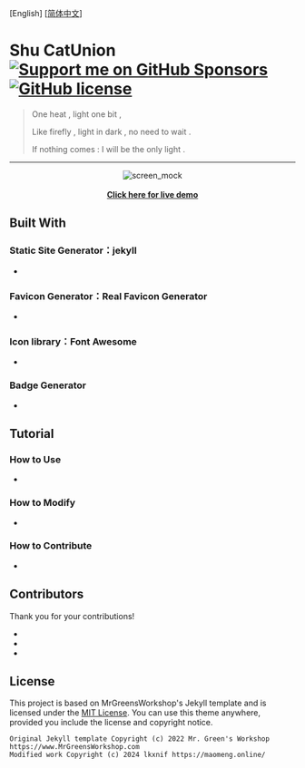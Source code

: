[English] [[简体中文](https://github.com/lkxnif/SHU-maomeng?tab=readme-ov-file#readme)]

# Shu CatUnion  [<img src="https://shields.io/badge/Github%20Sponsors-Support%20us-blue?logo=GitHub+Sponsors" alt="Support me on GitHub Sponsors" data-no-image-viewer>](https://github.com/sponsors/ "Support me on GitHub Sponsors") [<img src="https://img.shields.io/github/license/MrGreensWorkshop/MrGreen-JekyllTheme" alt="GitHub license" data-no-image-viewer>](https://github.com/lkxnif/SHU-maomeng/blob/main/LICENSE.txt)


> One heat , light one bit , 
>
> Like firefly , light in dark , no need to wait . 
>
> If nothing comes : I will be the only light .

---

<!-- readme -->

<div align="center">
  <img src="https://jekyll-theme-mrgreen-demo.mrgreensworkshop.com/assets/img/posts/mock1.jpg" max-height="500" alt="screen_mock">
  <br><br>
  <a href="https://lkxnif.github.io/SHU-maomeng/" style="font-weight: bold;" >Click here for live demo</a>
</div>


## Built With

### Static Site Generator：jekyll

* 

### Favicon Generator：Real Favicon Generator

* 

### Icon Iibrary：Font Awesome

* 

###  Badge Generator

* 

## Tutorial

### How to Use

* 

### How to Modify

* 

### How to Contribute

* 

## Contributors

Thank you for your contributions!

* 
* 
* 

## License

This project is based on MrGreensWorkshop's Jekyll template and is licensed under the [MIT License](https://github.com/lkxnif/SHU-maomeng/blob/main/LICENSE.txt). You can use this theme anywhere, provided you include the license and copyright notice.

```
Original Jekyll template Copyright (c) 2022 Mr. Green's Workshop https://www.MrGreensWorkshop.com
Modified work Copyright (c) 2024 lkxnif https://maomeng.online/
```
